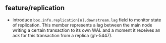 ## feature/replication

* Introduce `box.info.replication[n].downstream.lag` field to monitor
  state of replication. This member represents a lag between the main
  node writing a certain transaction to its own WAL and a moment it
  receives an ack for this transaction from a replica (gh-5447).
